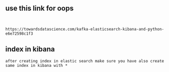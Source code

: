 ## use this link for oops
```


https://towardsdatascience.com/kafka-elasticsearch-kibana-and-python-e6e72598c1f3
```
## index in kibana
```
after creating index in elastic search make sure you have also create same index in kibana with *
```
